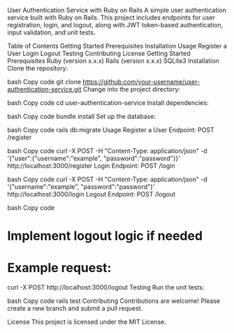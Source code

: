 User Authentication Service with Ruby on Rails
A simple user authentication service built with Ruby on Rails. This project includes endpoints for user registration, login, and logout, along with JWT token-based authentication, input validation, and unit tests.

Table of Contents
Getting Started
Prerequisites
Installation
Usage
Register a User
Login
Logout
Testing
Contributing
License
Getting Started
Prerequisites
Ruby (version x.x.x)
Rails (version x.x.x)
SQLite3
Installation
Clone the repository:

bash
Copy code
git clone https://github.com/your-username/user-authentication-service.git
Change into the project directory:

bash
Copy code
cd user-authentication-service
Install dependencies:

bash
Copy code
bundle install
Set up the database:

bash
Copy code
rails db:migrate
Usage
Register a User
Endpoint: POST /register

bash
Copy code
curl -X POST -H "Content-Type: application/json" -d '{"user":{"username":"example", "password":"password"}}' http://localhost:3000/register
Login
Endpoint: POST /login

bash
Copy code
curl -X POST -H "Content-Type: application/json" -d '{"username":"example", "password":"password"}' http://localhost:3000/login
Logout
Endpoint: POST /logout

bash
Copy code
# Implement logout logic if needed
# Example request:
curl -X POST http://localhost:3000/logout
Testing
Run the unit tests:

bash
Copy code
rails test
Contributing
Contributions are welcome! Please create a new branch and submit a pull request.

License
This project is licensed under the MIT License.

